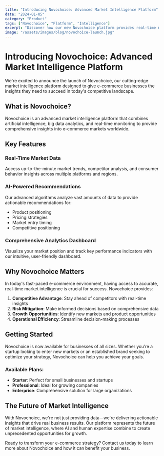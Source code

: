```yaml
---
title: "Introducing Novochoice: Advanced Market Intelligence Platform"
date: "2024-01-05"
category: "Product"
tags: ["Novochoice", "Platform", "Intelligence"]
excerpt: "Discover how our new Novochoice platform provides real-time market insights for e-commerce success."
image: "/assets/images/blog/novochoice-launch.jpg"
---
```


# Introducing Novochoice: Advanced Market Intelligence Platform

We're excited to announce the launch of Novochoice, our cutting-edge market intelligence platform designed to give e-commerce businesses the insights they need to succeed in today's competitive landscape.

## What is Novochoice?

Novochoice is an advanced market intelligence platform that combines artificial intelligence, big data analytics, and real-time monitoring to provide comprehensive insights into e-commerce markets worldwide.

## Key Features

### Real-Time Market Data
Access up-to-the-minute market trends, competitor analysis, and consumer behavior insights across multiple platforms and regions.

### AI-Powered Recommendations
Our advanced algorithms analyze vast amounts of data to provide actionable recommendations for:
- Product positioning
- Pricing strategies
- Market entry timing
- Competitive positioning

### Comprehensive Analytics Dashboard
Visualize your market position and track key performance indicators with our intuitive, user-friendly dashboard.

## Why Novochoice Matters

In today's fast-paced e-commerce environment, having access to accurate, real-time market intelligence is crucial for success. Novochoice provides:

1. **Competitive Advantage**: Stay ahead of competitors with real-time insights
2. **Risk Mitigation**: Make informed decisions based on comprehensive data
3. **Growth Opportunities**: Identify new markets and product opportunities
4. **Operational Efficiency**: Streamline decision-making processes

## Getting Started

Novochoice is now available for businesses of all sizes. Whether you're a startup looking to enter new markets or an established brand seeking to optimize your strategy, Novochoice can help you achieve your goals.

### Available Plans:
- **Starter**: Perfect for small businesses and startups
- **Professional**: Ideal for growing companies
- **Enterprise**: Comprehensive solution for large organizations

## The Future of Market Intelligence

With Novochoice, we're not just providing data—we're delivering actionable insights that drive real business results. Our platform represents the future of market intelligence, where AI and human expertise combine to create unprecedented opportunities for growth.

Ready to transform your e-commerce strategy? [Contact us today](/contact) to learn more about Novochoice and how it can benefit your business.
